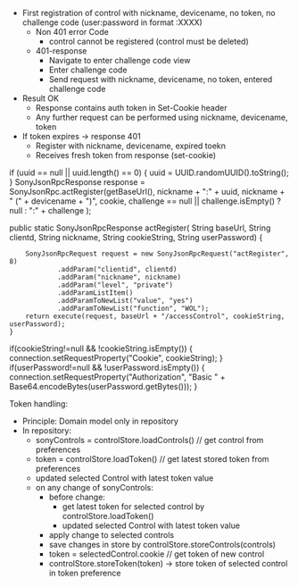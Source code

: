 - First registration of control with nickname, devicename, no token, no challenge code (user:password in format :XXXX)
  - Non 401 error Code
    - control cannot be registered (control must be deleted)
  - 401-response
    - Navigate to enter challenge code view
    - Enter challenge code
    - Send request with nickname, devicename, no token, entered challenge code
- Result OK
  - Response contains auth token in Set-Cookie header
  - Any further request can be performed using nickname, devicename, token
- If token expires -> response 401
  - Register with nickname, devicename, expired toekn
  - Receives fresh token from response (set-cookie)


 if (uuid == null || uuid.length() == 0) {
            uuid = UUID.randomUUID().toString();
        }
        SonyJsonRpcResponse response = SonyJsonRpc.actRegister(getBaseUrl(),
                nickname + ":" + uuid,
                nickname + " (" + devicename + ")",
                cookie,
                challenge == null || challenge.isEmpty() ? null : ":" + challenge
                );

public static SonyJsonRpcResponse actRegister(
            String baseUrl, String clientd, String nickname, String cookieString, String userPassword) {

        SonyJsonRpcRequest request = new SonyJsonRpcRequest("actRegister", 8)
                .addParam("clientid", clientd)
                .addParam("nickname", nickname)
                .addParam("level", "private")
                .addParamListItem()
                .addParamToNewList("value", "yes")
                .addParamToNewList("function", "WOL");
        return execute(request, baseUrl + "/accessControl", cookieString, userPassword);
    }

if(cookieString!=null && !cookieString.isEmpty()) {
                connection.setRequestProperty("Cookie", cookieString);
            }
            if(userPassword!=null && !userPassword.isEmpty()) {
                connection.setRequestProperty("Authorization", "Basic " + Base64.encodeBytes(userPassword.getBytes()));
            }

Token handling:
- Principle: Domain model only in repository
- In repository:
  - sonyControls = controlStore.loadControls() // get control from preferences
  - token = controlStore.loadToken() // get latest stored token from preferences
  - updated selected Control with latest token value
  - on any change of sonyControls:
    - before change:
      - get latest token for selected control by controlStore.loadToken()
      - updated selected Control with latest token value
    - apply change to selected controls
    - save changes in store by controlStore.storeControls(controls)
    - token = selectedControl.cookie // get token of new control
    - controlStore.storeToken(token) -> store token of selected control in token preference
